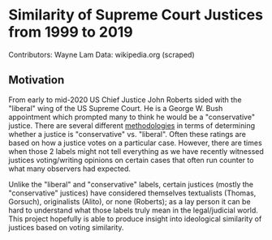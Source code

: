 # Similarity of Supreme Court Justices from 1999 to 2019
Contributors: Wayne Lam
Data: wikipedia.org (scraped)

## Motivation
From early to mid-2020 US Chief Justice John Roberts sided with the "liberal" wing of the US Supreme Court.  He is a George W. Bush appointment which prompted many to think he would be a "conservative" justice.  There are several different [methodologies](https://en.wikipedia.org/wiki/Ideological_leanings_of_United_States_Supreme_Court_justices) in terms of determining whether a justice is "conservative" vs. "liberal".  Often these ratings are based on how a justice votes on a particular case.  However, there are times when those 2 labels might not tell everything as we have recently witnessed justices voting/writing opinions on certain cases that often run counter to what many observers had expected.

Unlike the "liberal" and "conservative" labels, certain justices (mostly the "conservative" justices) have considered themselves textualists (Thomas, Gorsuch), originalists (Alito), or none (Roberts); as a lay person it can be hard to understand what those labels truly mean in the legal/judicial world.  This project hopefully is able to produce insight into ideological similarity of justices based on voting similarity. 
